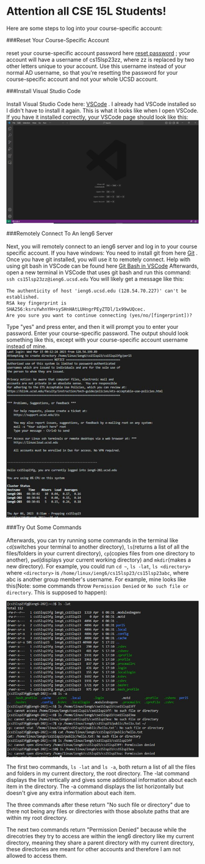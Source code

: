 # Attention all CSE 15L Students!

Here are some steps to log into your course-specific account:


###Reset Your Course-Specific Account   <br>   
reset your course-specific account password here [reset password](https://sdacs.ucsd.edu/~icc/index.php) ; your account will have a username of cs15lsp23zz, 
where zz is replaced by two other letters unique to your account. Use this username instead of your normal AD username, so that you're resetting the password
for your course-specific account and not your whole UCSD account.

###Install Visual Studio Code   <br>   
Install Visual Studio Code here: [VSCode](https://code.visualstudio.com/) . 
I already had VSCode installed so I didn't have to install it again.
This is what it looks like when I open VSCode. If you have it installed correctly, your VSCode page should look like this:
![Image](https://raw.githubusercontent.com/AVGithub-1/cse15l-lab-reports/main/vscode_start_page.JPG)

###Remotely Connect To An Ieng6 Server   <br>   
Next, you will remotely connect to an ieng6 server and log in to your course specific account.
If you have windows:
You need to install git from here [Git](https://gitforwindows.org/) . Once you have git installed, you will use it to remotely connect. 
Help with using git bash in VSCode can be found here [Git Bash in VSCode](https://stackoverflow.com/questions/42606837/how-do-i-use-bash-on-windows-from-the-visual-studio-code-integrated-terminal/50527994#50527994)
Afterwards, open a new terminal in VSCode that uses git bash and run this command:
`ssh cs15lsp23zz@ieng6.ucsd.edu`
You will likely get a message like this:
```
The authenticity of host 'ieng6.ucsd.edu (128.54.70.227)' can't be established.
RSA key fingerprint is SHA256:ksruYwhnYH+sySHnHAtLUHngrPEyZTDl/1x99wUQcec.
Are you sure you want to continue connecting (yes/no/[fingerprint])? 
```
Type "yes" and press enter, and then it will prompt you to enter your password. Enter your course-specific password.
The output should look something like this, except with your course-specific account username instead of mine.
![Image](https://raw.githubusercontent.com/AVGithub-1/cse15l-lab-reports/main/remote_connecting.JPG)

###Try Out Some Commands   <br>   
Afterwards, you can try running some commands in the terminal like `cd`(switches your terminal to another directory), `ls`(returns a list of all the files/folders in your current directory), `cp`(copies files from one directory to another), `pwd`(displays your current working directory) and `mkdir`(makes a new directory). For example, you could run `cd ~`, `ls -lat`, `ls <directory>` where `<directory>` is `/home/linux/ieng6/cs15lsp23/cs15lsp23abc`, where abc is another group member's username. 
For example, mine looks like this(Note: some commands throw `Permission Denied` or `No such file or directory`. This is supposed to happen):

![Image](https://raw.githubusercontent.com/AVGithub-1/cse15l-lab-reports/main/trying_commands.JPG)

The first two commands, ```ls -lat``` and ```ls -a```, both return a list of all the files and folders in my current directory, the root directory. The -lat command displays the list vertically and gives some additional information about each item in the directory. The -a command displays the list horizontally but doesn't give any extra information about each item.

The three commands after these return "No such file or directory" due to there not being any files or directories with those absolute paths that are within my root directory.

The next two commands return "Permission Denied" because while the direcotries they try to access are within the ieng6 directory like my current directory, meaning they share a parent directory with my current directory, these directories are meant for other accounts and therefore I am not allowed to access them.
